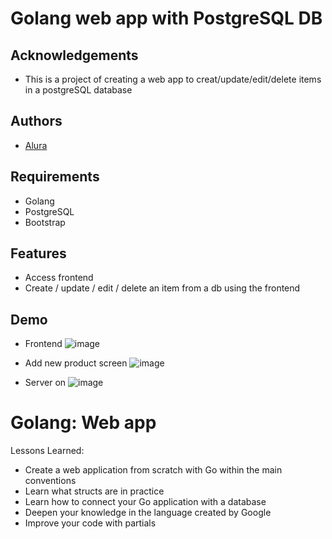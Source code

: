 
# Golang web app with PostgreSQL DB




## Acknowledgements

 - This is a project of creating a web app to creat/update/edit/delete items in a postgreSQL database
 


## Authors

 - [Alura](https://cursos.alura.com.br/formacao-go)



## Requirements

- Golang
- PostgreSQL
- Bootstrap



## Features

- Access frontend
- Create / update / edit / delete an item from a db using the frontend

## Demo 

- Frontend
![image](https://github.com/tiagoc0sta/alura-web-application/assets/63982700/7815800c-7f2a-4f2c-942e-ecc889337822)

- Add new product screen
![image](https://github.com/tiagoc0sta/alura-web-application/assets/63982700/9ee30a43-195f-441f-9e97-4c99735cb7b0)

- Server on
![image](https://github.com/tiagoc0sta/alura-web-application/assets/63982700/d1fed7be-a009-4ff9-8988-935b5a5a01a1)



# Golang: Web app


Lessons Learned:  

- Create a web application from scratch with Go within the main conventions
- Learn what structs are in practice
- Learn how to connect your Go application with a database
- Deepen your knowledge in the language created by Google
- Improve your code with partials




